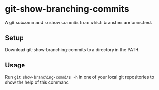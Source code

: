 # git-show-branching-commits

A git subcommand to show commits from which branches are branched.

## Setup

Download git-show-branching-commits to a directory in the PATH.

## Usage

Run `git show-branching-commits -h` in one of your local git repositories to show the help of this command.

